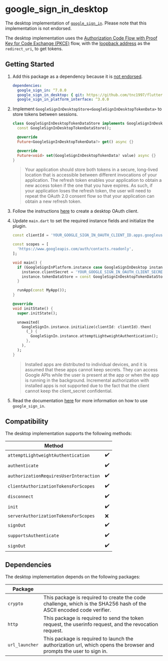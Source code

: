 # google_sign_in_desktop

The desktop implementation of [`google_sign_in`](https://pub.dev/packages/google_sign_in). Please note that this implementation is not endorsed.

The desktop implementation uses the [Authorization Code Flow with Proof Key for Code Exchange (PKCE)](https://datatracker.ietf.org/doc/html/rfc7636) flow, with the [loopback address](https://developers.google.com/identity/protocols/oauth2/native-app#redirect-uri_loopback) as the `redirect_uri`, to get tokens.

## Getting Started

1. Add this package as a dependency because it is [not endorsed](https://flutter.dev/docs/development/packages-and-plugins/developing-packages#non-endorsed-federated-plugin).

   ```yaml
   dependencies:
     google_sign_in: ^7.0.0
     google_sign_in_desktop: { git: https://github.com/tnc1997/flutter-google-sign-in-desktop.git }
     google_sign_in_platform_interface: ^3.0.0
   ```
2. Implement `GoogleSignInDesktopStore<GoogleSignInDesktopTokenData>` to store tokens between sessions.

   ```dart
   class GoogleSignInDesktopTokenDataStore implements GoogleSignInDesktopStore<GoogleSignInDesktopTokenData> {
     const GoogleSignInDesktopTokenDataStore();
   
     @override
     Future<GoogleSignInDesktopTokenData?> get() async {}

     @override
     Future<void> set(GoogleSignInDesktopTokenData? value) async {}
   }
   ```

   > Your application should store both tokens in a secure, long-lived location that is accessible between different invocations of your application. The refresh token enables your application to obtain a new access token if the one that you have expires. As such, if your application loses the refresh token, the user will need to repeat the OAuth 2.0 consent flow so that your application can obtain a new refresh token.

3. Follow the instructions [here](https://developers.google.com/identity/protocols/oauth2/native-app) to create a desktop OAuth client.
4. Update `main.dart` to set the required instance fields and initialize the plugin.

   ```dart
   const clientId = 'YOUR_GOOGLE_SIGN_IN_OAUTH_CLIENT_ID.apps.googleusercontent.com';

   const scopes = [
     'https://www.googleapis.com/auth/contacts.readonly',
   ];
   ```

   ```dart
   void main() {
     if (GoogleSignInPlatform.instance case GoogleSignInDesktop instance) {
       instance.clientSecret = 'YOUR_GOOGLE_SIGN_IN_OAUTH_CLIENT_SECRET';
       instance.tokenDataStore = const GoogleSignInDesktopTokenDataStore();
     }

     runApp(const MyApp());
   }
   ```

   ```dart
   @override
   void initState() {
     super.initState();

     unawaited(
       GoogleSignIn.instance.initialize(clientId: clientId).then(
         (_) {
           GoogleSignIn.instance.attemptLightweightAuthentication();
         },
       ),
     );
   }
   ```

   > Installed apps are distributed to individual devices, and it is assumed that these apps cannot keep secrets. They can access Google APIs while the user is present at the app or when the app is running in the background. Incremental authorization with installed apps is not supported due to the fact that the client cannot keep the client_secret confidential.

5. Read the documentation [here](https://pub.dev/packages/google_sign_in) for more information on how to use `google_sign_in`.

## Compatibility

The desktop implementation supports the following methods:

| Method                                 |    |
|----------------------------------------|----|
| `attemptLightweightAuthentication`     | ✔️ |
| `authenticate`                         | ✔️ |
| `authorizationRequiresUserInteraction` | ✔️ |
| `clientAuthorizationTokensForScopes`   | ✔️ |
| `disconnect`                           | ✔️ |
| `init`                                 | ✔️ |
| `serverAuthorizationTokensForScopes`   | ❌  |
| `signOut`                              | ✔️ |
| `supportsAuthenticate`                 | ✔️ |
| `signOut`                              | ✔️ |

## Dependencies

The desktop implementation depends on the following packages:

| Package        |                                                                                                                     |
|----------------|---------------------------------------------------------------------------------------------------------------------|
| `crypto`       | This package is required to create the code challenge, which is the SHA256 hash of the ASCII encoded code verifier. |
| `http`         | This package is required to send the token request, the userinfo request, and the revocation request.               |
| `url_launcher` | This package is required to launch the authorization url, which opens the browser and prompts the user to sign in.  |

